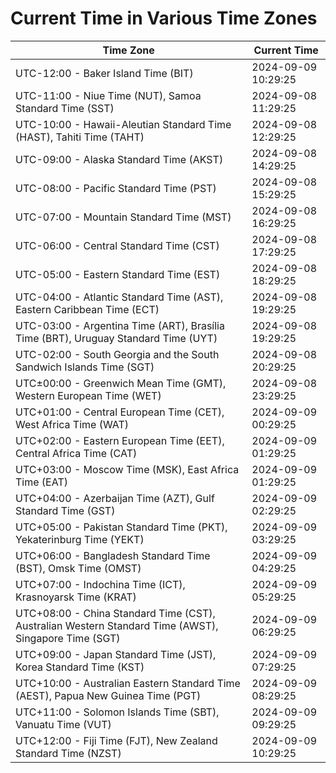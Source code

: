 # Current Time in Various Time Zones

| Time Zone | Current Time |
|-----------|--------------|
| UTC-12:00 - Baker Island Time (BIT) | 2024-09-09 10:29:25 |
| UTC-11:00 - Niue Time (NUT), Samoa Standard Time (SST) | 2024-09-08 11:29:25 |
| UTC-10:00 - Hawaii-Aleutian Standard Time (HAST), Tahiti Time (TAHT) | 2024-09-08 12:29:25 |
| UTC-09:00 - Alaska Standard Time (AKST) | 2024-09-08 14:29:25 |
| UTC-08:00 - Pacific Standard Time (PST) | 2024-09-08 15:29:25 |
| UTC-07:00 - Mountain Standard Time (MST) | 2024-09-08 16:29:25 |
| UTC-06:00 - Central Standard Time (CST) | 2024-09-08 17:29:25 |
| UTC-05:00 - Eastern Standard Time (EST) | 2024-09-08 18:29:25 |
| UTC-04:00 - Atlantic Standard Time (AST), Eastern Caribbean Time (ECT) | 2024-09-08 19:29:25 |
| UTC-03:00 - Argentina Time (ART), Brasília Time (BRT), Uruguay Standard Time (UYT) | 2024-09-08 19:29:25 |
| UTC-02:00 - South Georgia and the South Sandwich Islands Time (SGT) | 2024-09-08 20:29:25 |
| UTC±00:00 - Greenwich Mean Time (GMT), Western European Time (WET) | 2024-09-08 23:29:25 |
| UTC+01:00 - Central European Time (CET), West Africa Time (WAT) | 2024-09-09 00:29:25 |
| UTC+02:00 - Eastern European Time (EET), Central Africa Time (CAT) | 2024-09-09 01:29:25 |
| UTC+03:00 - Moscow Time (MSK), East Africa Time (EAT) | 2024-09-09 01:29:25 |
| UTC+04:00 - Azerbaijan Time (AZT), Gulf Standard Time (GST) | 2024-09-09 02:29:25 |
| UTC+05:00 - Pakistan Standard Time (PKT), Yekaterinburg Time (YEKT) | 2024-09-09 03:29:25 |
| UTC+06:00 - Bangladesh Standard Time (BST), Omsk Time (OMST) | 2024-09-09 04:29:25 |
| UTC+07:00 - Indochina Time (ICT), Krasnoyarsk Time (KRAT) | 2024-09-09 05:29:25 |
| UTC+08:00 - China Standard Time (CST), Australian Western Standard Time (AWST), Singapore Time (SGT) | 2024-09-09 06:29:25 |
| UTC+09:00 - Japan Standard Time (JST), Korea Standard Time (KST) | 2024-09-09 07:29:25 |
| UTC+10:00 - Australian Eastern Standard Time (AEST), Papua New Guinea Time (PGT) | 2024-09-09 08:29:25 |
| UTC+11:00 - Solomon Islands Time (SBT), Vanuatu Time (VUT) | 2024-09-09 09:29:25 |
| UTC+12:00 - Fiji Time (FJT), New Zealand Standard Time (NZST) | 2024-09-09 10:29:25 |
